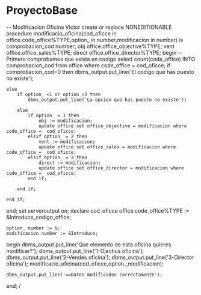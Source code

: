 # ProyectoBase
-- Modificacion Oficina Victor
create or replace NONEDITIONABLE procedure modificacio_oficina(cod_oficce in office.code_office%TYPE,option_ in number,modificacion in number) 
is
    comprobacion_cod number;
    obj office.office_objective%TYPE;
    vent office.office_sales%TYPE;
    direct office.office_director%TYPE;
begin
    --Primero comprobamos que exista en codigo
    select count(code_office) INTO comprobacion_cod from office where code_office = cod_oficce;
    if comprobacion_cod=0 then
        dbms_output.put_line('El codigo que has puesto  no existe');

    else
        if option_ <1 or option_>3 then
            dbms_output.put_line('La opcion que has puesto no existe');

        else
            if option_ = 1 then
                obj := modificacion; 
                update office set office_objective = modificacion where code_office =  cod_oficce;
            elsif option_ = 2 then
                vent := modificacion; 
                update office set office_sales = modificacion where code_office =  cod_oficce;
            elsif option_ = 3 then
                direct := modificacion; 
                update office set office_director = modificacion where code_office =  cod_oficce;
            end if;

        end if;

    end if;

end;
set serveroutput on;
declare
    cod_oficce office.code_office%TYPE := &Introduce_codigo_office;
    
    option_ number := &;
    modificacion number := &Introduce;
begin
    dbms_output.put_line('Que elemento de esta oficina quieres modificar?');
    dbms_output.put_line('1-Ojectius oficina');
    dbms_output.put_line('2-Vendes oficina');
    dbms_output.put_line('3-Director oficina');
    modificacio_oficina(cod_oficce,option_,modificacion);
    
    
    dbms_output.put_line('==Datos modificados correctamente');
        
    
    
end;
/
